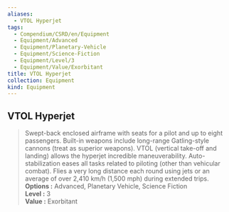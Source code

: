 ```yaml
---
aliases:
  - VTOL Hyperjet
tags:
  - Compendium/CSRD/en/Equipment
  - Equipment/Advanced
  - Equipment/Planetary-Vehicle
  - Equipment/Science-Fiction
  - Equipment/Level/3
  - Equipment/Value/Exorbitant
title: VTOL Hyperjet
collection: Equipment
kind: Equipment
---
```

## VTOL Hyperjet  
  
>Swept-back enclosed airframe with seats for a pilot and up to eight passengers. Built-in weapons include long-range Gatling-style cannons (treat as superior weapons). VTOL (vertical take-off and landing) allows the hyperjet incredible maneuverability. Auto-stabilization eases all tasks related to piloting (other than vehicular combat). Flies a very long distance each round using jets or an average of over 2,410 km/h (1,500 mph) during extended trips.  
> **Options :** Advanced, Planetary Vehicle, Science Fiction  
> **Level :** 3  
> **Value :** Exorbitant